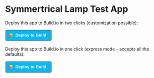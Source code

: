 # Symmertrical Lamp Test App

Deploy this app to Build.io in two clicks (customization possible):

<p>
  <a href="https://app.adamantium.io/deploy/?template=matthewchigira/symmetrical-lamp">
    <img src="https://raw.githubusercontent.com/matthewchigira/symmetrical-lamp/main/deploy-to-build-button.svg" alt="Deploy" width="150px">
  </a>
</p>

Deploy this app to Build.io in one click (express mode - accepts all the defaults):

<p>
  <a href="https://app.adamantium.io/deploy/?template=matthewchigira/symmetrical-lamp&express=true">
    <img src="https://raw.githubusercontent.com/matthewchigira/symmetrical-lamp/main/deploy-to-build-button.svg" alt="Deploy" width="150px">
  </a>
</p>
